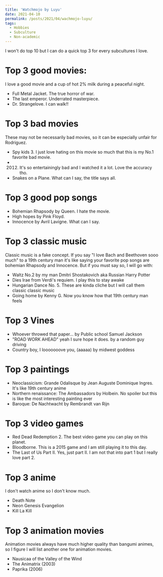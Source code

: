 ```yaml
---
title: 'Watchmojo by Luyu'
date: 2021-04-10
permalink: /posts/2021/04/wachmojo-luyu/
tags:
  - Hobbies
  - Subculture
  - Non-academic
---
```


I won't do top 10 but I can do a quick top 3 for every subcultures I love. 

# Top 3 good movies:
I love a good movie and a cup of hot 2% milk during a peaceful night.
* Full Metal Jacket. The true horror of war. 
* The last emperor. Underrated masterpiece.
* Dr. Strangelove. I can walk!!

# Top 3 bad movies
These may not be necessarily bad movies, so it can be especially unfair for Rodriguez.
* Spy kids 3. I just love hating on this movie so much that this is my No.1 favorite bad movie.
* 2012. It's so entertainingly bad and I watched it a lot. Love the accuracy tho.
* Snakes on a Plane. What can I say, the title says all.

# Top 3 good pop songs
* Bohemian Rhapsody by Queen. I hate the movie.
* High hopes by Pink Floyd.
* Innocence by Avril Lavigne. What can I say.

# Top 3 classic music
Classic music is a fake concept. If you say "I love Bach and Beethoven sooo much" to a 19th century man it's like saying your favorite pop songs are bohemian Rhapsody and Innocence. But if you must say so, I will go with:
* Waltz No.2 by my man Dmitri Shostakovich aka Russian Harry Potter
* Dies Irae from Verdi's requiem. I play this to stay awake
* Hungarian Dance No. 5. These are kinda cliche but I will call them classic classic music
* Going home by Kenny G. Now you know how that 19th century man feels

# Top 3 Vines
* Whoever throwed that paper... by Public school Samuel Jackson
* "ROAD WORK AHEAD" yeah I sure hope it does. by a random guy driving
* Country boy, I looooooove you, (aaaaa) by midwest goddess

# Top 3 paintings
* Neoclassicism: Grande Odalisque by Jean Auguste Dominique Ingres. It's like 19th century anime
* Northern renaissance: The Ambassadors by Holbein. No spoiler but this is like the most interesting painting ever
* Baroque: De Nachtwacht by Rembrandt van Rijn

# Top 3 video games
* Red Dead Redemption 2. The best video game you can play on this planet. 
* Bloodborne. This is a 2015 game and I am still playing it to this day.
* The Last of Us Part II. Yes, just part II. I am not that into part 1 but I really love part 2.

# Top 3 anime
I don't watch anime so I don't know much.
* Death Note
* Neon Genesis Evangelion
* Kill La Kill

# Top 3 animation movies
Animation movies always have much higher quality than bangumi animes, so I figure I will list another one for animation movies.
* Nausicaa of the Valley of the Wind
* The Animatrix (2003)
* Paprika (2006)


